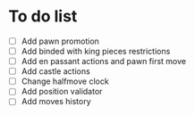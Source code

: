 # To do list

- [ ] Add pawn promotion
- [ ] Add binded with king pieces restrictions
- [ ] Add en passant actions and pawn first move
- [ ] Add castle actions
- [ ] Change halfmove clock
- [ ] Add position validator
- [ ] Add moves history
